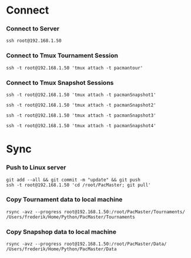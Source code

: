 # Connect
### Connect to Server
```shell
ssh root@192.168.1.50
```

### Connect to Tmux Tournament Session
```shell
ssh -t root@192.168.1.50 'tmux attach -t pacmantour'
```
### Connect to Tmux Snapshot Sessions
```shell
ssh -t root@192.168.1.50 'tmux attach -t pacmanSnapshot1'
```
```shell
ssh -t root@192.168.1.50 'tmux attach -t pacmanSnapshot2'
```
```shell
ssh -t root@192.168.1.50 'tmux attach -t pacmanSnapshot3'
```
```shell
ssh -t root@192.168.1.50 'tmux attach -t pacmanSnapshot4'
```

# Sync
### Push to Linux server
```shell
git add --all && git commit -m "update" && git push
ssh -t root@192.168.1.50 'cd /root/PacMaster; git pull'
```

### Copy Tournament data to local machine
```shell
rsync -avz --progress root@192.168.1.50:/root/PacMaster/Tournaments/ /Users/frederik/Home/Python/PacMaster/Tournaments
```

### Copy Snapshop data to local machine
```shell
rsync -avz --progress root@192.168.1.50:/root/PacMaster/Data/ /Users/frederik/Home/Python/PacMaster/Data
```